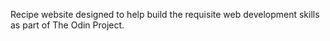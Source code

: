 Recipe website designed to help build the requisite web development skills as part of The Odin Project.